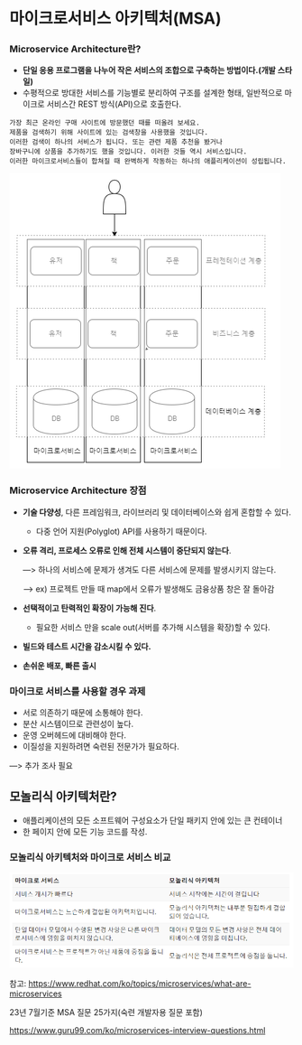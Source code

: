 # 마이크로서비스 아키텍처(MSA)

### Microservice Architecture란?

- **단일 응용 프로그램을 나누어 작은 서비스의 조합으로 구축하는 방법이다.(개발 스타일)**
- 수평적으로 방대한 서비스를 기능별로 분리하여 구조를 설계한 형태, 일반적으로 마이크로 서비스간 REST 방식(API)으로 호출한다.

```
가장 최근 온라인 구매 사이트에 방문했던 때를 떠올려 보세요. 
제품을 검색하기 위해 사이트에 있는 검색창을 사용했을 것입니다. 
이러한 검색이 하나의 서비스가 됩니다. 또는 관련 제품 추천을 봤거나 
장바구니에 상품을 추가하기도 했을 것입니다. 이러한 것들 역시 서비스입니다. 
이러한 마이크로서비스들이 합쳐질 때 완벽하게 작동하는 하나의 애플리케이션이 성립됩니다.
```

![Alt text](image/image1.png)

### Microservice Architecture 장점

- **기술 다양성**, 다른 프레임워크, 라이브러리 및 데이터베이스와 쉽게 혼합할 수 있다.
    - 다중 언어 지원(Polyglot) API를 사용하기 때문이다.
- **오류 격리, 프로세스 오류로 인해 전체 시스템이 중단되지 않는다**.
    
    —> 하나의 서비스에 문제가 생겨도 다른 서비스에 문제를 발생시키지 않는다.
    
    —> ex) 프로젝트 만들 때 map에서 오류가 발생해도 금융상품 창은 잘 돌아감
    
- **선택적이고 탄력적인 확장이 가능해 진다**.
    - 필요한 서비스 만을 scale out(서버를 추가해 시스템을 확장)할 수 있다.
- **빌드와 테스트 시간을 감소시킬 수 있다.**
- **손쉬운 배포, 빠른 출시**

### 마이크로 서비스를 사용할 경우 과제

- 서로 의존하기 때문에 소통해야 한다.
- 분산 시스템이므로 관련성이 높다.
- 운영 오버헤드에 대비해야 한다.
- 이질성을 지원하려면 숙련된 전문가가 필요하다.

—> 추가 조사 필요

## 모놀리식 아키텍처란?

- 애플리케이션의 모든 소프트웨어 구성요소가 단일 패키지 안에 있는 큰 컨테이너
- 한 페이지 안에 모든 기능 코드를 작성.

### 모놀리식 아키텍처와 마이크로 서비스 비교

![Alt text](image/image2.png)

참고: https://www.redhat.com/ko/topics/microservices/what-are-microservices

23년 7월기준 MSA 질문 25가지(숙련 개발자용 질문 포함)

https://www.guru99.com/ko/microservices-interview-questions.html
